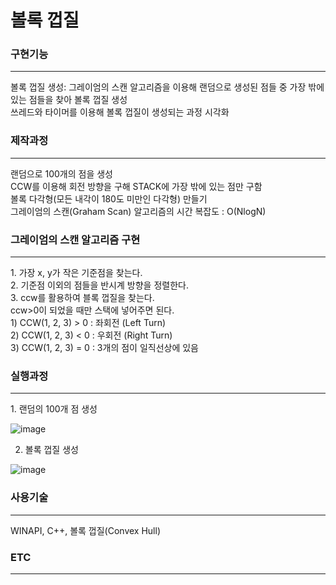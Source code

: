 # 볼록 껍질

<h3> 구현기능 </h3> <hr>
볼록 껍질 생성: 그레이엄의 스캔 알고리즘을 이용해 랜덤으로 생성된 점들 중 가장 밖에 있는 점들을 찾아 볼록 껍질 생성<br>
쓰레드와 타이머를 이용해 볼록 껍질이 생성되는 과정 시각화

<h3> 제작과정 </h3> <hr>
랜덤으로 100개의 점을 생성<br>
CCW를 이용해 회전 방향을 구해 STACK에 가장 밖에 있는 점만 구함<br>
볼록 다각형(모든 내각이 180도 미만인 다각형) 만들기<br>
그레이엄의 스캔(Graham Scan) 알고리즘의 시간 복잡도 : O(NlogN)<br>

<h3>그레이엄의 스캔 알고리즘 구현</h3><hr>
1. 가장 x, y가 작은 기준점을 찾는다.<br>
2. 기준점 이외의 점들을 반시계 방향을 정렬한다.<br>
3. ccw를 활용하여 블록 껍질을 찾는다.<br>
ccw>0이 되었을 때만 스택에 넣어주면 된다.<br>
1) CCW(1, 2, 3) > 0 : 좌회전 (Left Turn)<br>
2) CCW(1, 2, 3) < 0 : 우회전 (Right Turn)<br>
3) CCW(1, 2, 3) = 0 : 3개의 점이 일직선상에 있음<br>

<h3> 실행과정 </h3><hr>
1. 랜덤의 100개 점 생성<br>

![image](https://user-images.githubusercontent.com/69779719/187389788-e0cd2a5e-a0b1-4965-bbc1-4a81ef782529.png)

2. 볼록 껍질 생성<br>

![image](https://user-images.githubusercontent.com/69779719/187389904-aa445c2d-ecc7-4f34-b49a-21ffd9717355.png)

<h3> 사용기술 </h3> <hr>
WINAPI, C++, 볼록 껍질(Convex Hull)

<h3> ETC </h3> <hr>



